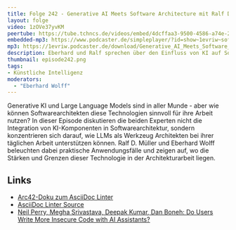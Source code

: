 ```yaml
---
title: Folge 242 - Generative AI Meets Software Architecture mit Ralf D. Müller
layout: folge
video: 1zOVe37yvKM
peertube: https://tube.tchncs.de/videos/embed/4dcffaa3-9500-4586-a74e-2ffcc9e36289
embedded-mp3: https://www.podcaster.de/simpleplayer/?id=show~1evriw~software-architektur-im-stream~pod-937f6c213c6315897dc9270e33&v=1732890294
mp3: https://1evriw.podcaster.de/download/Generative_AI_Meets_Software_Architecture_mit_Ralf_und_Eberhard.mp3
description: Eberhard und Ralf sprechen über den Einfluss von KI auf Software-Entwicklung
thumbnail: episode242.png
tags:
- Künstliche Intelligenz
moderators:
  - "Eberhard Wolff"
---
```


Generative KI und Large Language Models sind in aller Munde - aber wie
können Softwarearchitekten diese Technologien sinnvoll für ihre Arbeit
nutzen? In dieser Episode diskutieren die beiden Experten nicht die
Integration von KI-Komponenten in Softwarearchitektur, sondern
konzentrieren sich darauf, wie LLMs als Werkzeug Architekten bei ihrer
täglichen Arbeit unterstützen können. Ralf D. Müller und Eberhard
Wolff beleuchten dabei praktische Anwendungsfälle und zeigen auf, wo
die Stärken und Grenzen dieser Technologie in der Architekturarbeit
liegen.


## Links

* [Arc42-Doku zum AsciiDoc
  Linter](https://doctoolchain.org/asciidoc-linter/arc42/index.html)
* [AsciiDoc Linter
  Source](https://github.com/docToolchain/asciidoc-linter/)
* [Neil Perry, Megha Srivastava, Deepak Kumar, Dan Boneh: Do Users
  Write More Insecure Code with AI
  Assistants?](https://arxiv.org/abs/2211.03622)

